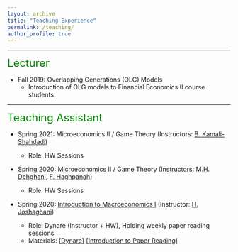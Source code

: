 ```yaml
---
layout: archive
title: "Teaching Experience"
permalink: /teaching/
author_profile: true
---
```


---
<font size="5" color="green">Lecturer</font>

- Fall 2019: Overlapping Generations (OLG) Models
	- Introduction of OLG models to Financial Economics II course students.

---
<font size="5" color="green">Teaching Assistant</font>

- Spring 2021: Microeconomics II / Game Theory (Instructors: [B. Kamali-Shahdadi](https://teias.institute/~kamali/)) 
	- Role: HW Sessions


- Spring 2020: Microeconomics II / Game Theory (Instructors: [M.H. Dehghani](https://sites.google.com/site/mhdehghani/), [F. Haghpanah](https://teias.institute/people/faculty/econ/farshad-hagh-panah/)) 
	- Role: HW Sessions


- Spring 2020: [Introduction to Macroeconomics I](https://teias.institute/people/faculty/econ/hosein-joshaghani/macro-i-winter-2020/)
  (Instructor: [H. Joshaghani](https://teias.institute/~joshaghani/))
	- Role: Dynare (Instructor + HW), Holding weekly paper reading sessions
	- Materials: [[Dynare]](https://peymanshahidi.github.io/codes/) [[Introduction to Paper Reading]](http://peymanshahidi.github.io/files/Presentation_and_Summarizing_Guidelines2020.pdf)

